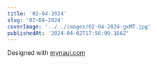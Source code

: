 ```yaml
---
title: '02-04-2024'
slug: '02-04-2024'
coverImage: '../../images/02-04-2024-gxMT.jpg'
publishedAt: '2024-04-02T17:56:09.166Z'
---
```


Designed with [mynaui.com](http://mynaui.com)